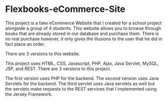 # Flexbooks-eCommerce-Site

This project is a fake eCommerce Website that I created for a school project alongside a group of 4 students. This website allows you to browse through books that are already stored in our database and purchase them. There is no real purchase however, it only gives the illusions to the user that he did in fact place an order. 

There are 3 versions to this website. 

This project uses HTML, CSS, Javascript, PHP, Ajax, Java Servlet, MySQL, JSP, and REST. There are 3 versions to this project. 

The first version uses PHP for the backend. The second version uses Java Servlets for the backend. The third servlet uses Java servlets as well but the servlets make requests to the REST services that I implemented using the Jersey Framework. 
